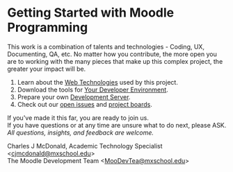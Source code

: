 # Getting Started with Moodle Programming

This work is a combination of talents and technologies - Coding, UX, Documenting, QA, etc. No matter how you contribute, the more open you are to working with the many pieces that make up this complex project, the greater your impact will be.

1. Learn about the [Web Technologies](/docs/TECHNOLOGIES.md) used by this project.
2. Download the tools for [Your Developer Environment](/docs/TOOLS.md).
3. Prepare your own [Development Server](/docs/SERVER.md).
4. Check out our [open issues](https://github.com/mxschool/mxMoodle/issues) and [project boards](https://github.com/mxschool/mxMoodle/projects).

If you've made it this far, you are ready to join us. </br>
If you have questions or at any time are unsure what to do next, please ASK. </br>
*All questions, insights, and feedback are welcome.*

Charles J McDonald, Academic Technology Specialist \<cjmcdonald@mxschool.edu\>  </br>
The Moodle Development Team \<MooDevTea@mxschool.edu\>
